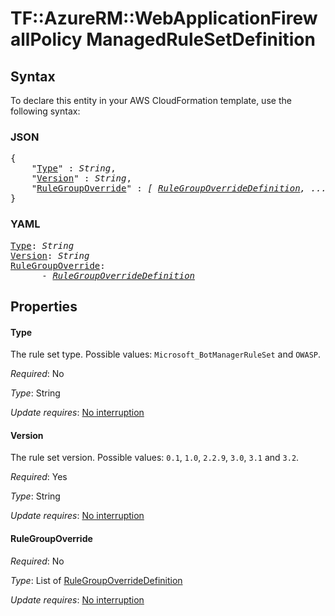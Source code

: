 # TF::AzureRM::WebApplicationFirewallPolicy ManagedRuleSetDefinition

## Syntax

To declare this entity in your AWS CloudFormation template, use the following syntax:

### JSON

<pre>
{
    "<a href="#type" title="Type">Type</a>" : <i>String</i>,
    "<a href="#version" title="Version">Version</a>" : <i>String</i>,
    "<a href="#rulegroupoverride" title="RuleGroupOverride">RuleGroupOverride</a>" : <i>[ <a href="rulegroupoverridedefinition.md">RuleGroupOverrideDefinition</a>, ... ]</i>
}
</pre>

### YAML

<pre>
<a href="#type" title="Type">Type</a>: <i>String</i>
<a href="#version" title="Version">Version</a>: <i>String</i>
<a href="#rulegroupoverride" title="RuleGroupOverride">RuleGroupOverride</a>: <i>
      - <a href="rulegroupoverridedefinition.md">RuleGroupOverrideDefinition</a></i>
</pre>

## Properties

#### Type

The rule set type. Possible values: `Microsoft_BotManagerRuleSet` and `OWASP`.

_Required_: No

_Type_: String

_Update requires_: [No interruption](https://docs.aws.amazon.com/AWSCloudFormation/latest/UserGuide/using-cfn-updating-stacks-update-behaviors.html#update-no-interrupt)

#### Version

The rule set version. Possible values: `0.1`, `1.0`, `2.2.9`, `3.0`, `3.1` and `3.2`.

_Required_: Yes

_Type_: String

_Update requires_: [No interruption](https://docs.aws.amazon.com/AWSCloudFormation/latest/UserGuide/using-cfn-updating-stacks-update-behaviors.html#update-no-interrupt)

#### RuleGroupOverride

_Required_: No

_Type_: List of <a href="rulegroupoverridedefinition.md">RuleGroupOverrideDefinition</a>

_Update requires_: [No interruption](https://docs.aws.amazon.com/AWSCloudFormation/latest/UserGuide/using-cfn-updating-stacks-update-behaviors.html#update-no-interrupt)

